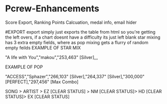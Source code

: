 # Pcrew-Enhancements
Score Export, Ranking Points Calcuation, medal info, email hider



#EXPORT
export simply just exports the table from html so you're getting the left overs, if a chart doesnt have a difficulty its just left blank
star mixing has 3 extra empty fields, where as pop mixing gets a flurry of random empty feilds 
EXAMPLE OF STAR MIX 

"A life with You","makou","253,463" [Silver],,,

EXAMPLE OF POP

"ACCESS","Sphazer","266,103" [Silver],"264,337" [Silver],"300,000" [PERFECT],"297,456" [Max Combo]

SONG > ARTIST > EZ [CLEAR STATUS] > NM [CLEAR STATUS]> HD [CLEAR STATUS]> EX [CLEAR STATUS]
